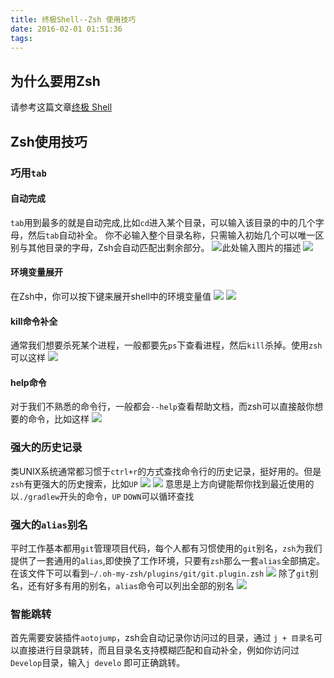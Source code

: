 ```yaml
---
title: 终极Shell--Zsh 使用技巧
date: 2016-02-01 01:51:36
tags:
---
```

## 为什么要用Zsh
请参考这篇文章[终极 Shell](http://macshuo.com/?p=676)

## Zsh使用技巧
### 巧用``tab``
#### 自动完成
``tab``用到最多的就是自动完成,比如``cd``进入某个目录，可以输入该目录的中的几个字母，然后``tab``自动补全。
你不必输入整个目录名称，只需输入初始几个可以唯一区别与其他目录的字母，Zsh会自动匹配出剩余部分。
![此处输入图片的描述](https://raw.githubusercontent.com/w4lle/w4lle.github.io/post/source/uploads/QQ20160131-1%402x.png)
![](https://raw.githubusercontent.com/w4lle/w4lle.github.io/post/source/uploads/tab.png)
#### 环境变量展开
在Zsh中，你可以按下<TAB>键来展开shell中的环境变量值
![](https://raw.githubusercontent.com/w4lle/w4lle.github.io/post/source/uploads/PWD-tab.png)
![](https://raw.githubusercontent.com/w4lle/w4lle.github.io/post/source/uploads/PWD-tab-done.png)
#### kill命令补全
通常我们想要杀死某个进程，一般都要先``ps``下查看进程，然后``kill``杀掉。使用``zsh``可以这样
![](https://raw.githubusercontent.com/w4lle/w4lle.github.io/post/source/uploads/kill_tab.png)
#### help命令
对于我们不熟悉的命令行，一般都会``--help``查看帮助文档，而zsh可以直接敲你想要的命令，比如这样
![](https://raw.githubusercontent.com/w4lle/w4lle.github.io/post/source/uploads/git-tab.png)

### 强大的历史记录
类UNIX系统通常都习惯于``ctrl+r``的方式查找命令行的历史记录，挺好用的。但是``zsh``有更强大的历史搜索，比如``UP``
![](https://raw.githubusercontent.com/w4lle/w4lle.github.io/post/source/uploads/UP1.png)
![](https://raw.githubusercontent.com/w4lle/w4lle.github.io/post/source/uploads/UP2.png)
意思是上方向键能帮你找到最近使用的以``./gradlew``开头的命令，``UP`` ``DOWN``可以循环查找
### 强大的``alias``别名
平时工作基本都用``git``管理项目代码，每个人都有习惯使用的``git``别名，``zsh``为我们提供了一套通用的``alias``,即使换了工作环境，只要有``zsh``那么一套``alias``全部搞定。在该文件下可以看到``~/.oh-my-zsh/plugins/git/git.plugin.zsh``
![](https://raw.githubusercontent.com/w4lle/w4lle.github.io/post/source/uploads/alias_git.png)
除了``git``别名，还有好多有用的别名，``alias``命令可以列出全部的别名
![](https://raw.githubusercontent.com/w4lle/w4lle.github.io/post/source/uploads/alias.png)
### 智能跳转
首先需要安装插件``aotojump``，zsh会自动记录你访问过的目录，通过 ``j + 目录名``可以直接进行目录跳转，而且目录名支持模糊匹配和自动补全，例如你访问过``Develop``目录，输入``j develo`` 即可正确跳转。
